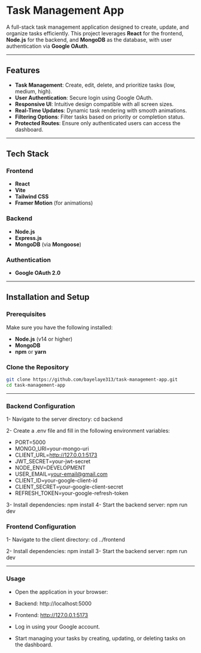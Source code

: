 # Task Management App

A full-stack task management application designed to create, update, and organize tasks efficiently. This project leverages **React** for the frontend, **Node.js** for the backend, and **MongoDB** as the database, with user authentication via **Google OAuth**.

---

## Features

- **Task Management**: Create, edit, delete, and prioritize tasks (low, medium, high).
- **User Authentication**: Secure login using Google OAuth.
- **Responsive UI**: Intuitive design compatible with all screen sizes.
- **Real-Time Updates**: Dynamic task rendering with smooth animations.
- **Filtering Options**: Filter tasks based on priority or completion status.
- **Protected Routes**: Ensure only authenticated users can access the dashboard.

---

## Tech Stack

### Frontend
- **React**
- **Vite**
- **Tailwind CSS**
- **Framer Motion** (for animations)

### Backend
- **Node.js**
- **Express.js**
- **MongoDB** (via **Mongoose**)

### Authentication
- **Google OAuth 2.0**

---

## Installation and Setup

### Prerequisites
Make sure you have the following installed:
- **Node.js** (v14 or higher)
- **MongoDB**
- **npm** or **yarn**

### Clone the Repository
```bash
git clone https://github.com/bayelaye313/task-management-app.git
cd task-management-app
```
---

### Backend Configuration
1- Navigate to the server directory:
    cd backend

2- Create a .env file and fill in the following environment variables:

- PORT=5000
- MONGO_URI=your-mongo-uri
- CLIENT_URL=http://127.0.0.1:5173
- JWT_SECRET=your-jwt-secret
- NODE_ENV=DEVELOPMENT
- USER_EMAIL=your-email@gmail.com
- CLIENT_ID=your-google-client-id
- CLIENT_SECRET=your-google-client-secret
- REFRESH_TOKEN=your-google-refresh-token

3- Install dependencies:
    npm install
4- Start the backend server:
    npm run dev

### Frontend Configuration
1- Navigate to the client directory:
    cd ../frontend

2- Install dependencies:
    npm install
3- Start the backend server:
    npm run dev

---

### Usage
- Open the application in your browser:

- Backend: http://localhost:5000
- Frontend: http://127.0.0.1:5173
- Log in using your Google account.

- Start managing your tasks by creating, updating, or deleting tasks on the dashboard.
